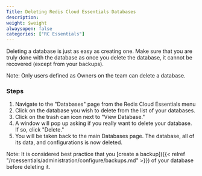 ```yaml
---
Title: Deleting Redis Cloud Essentials Databases
description:
weight: $weight
alwaysopen: false
categories: ["RC Essentials"]
---
```

Deleting a database is just as easy as creating one. Make sure that you
are truly done with the database as once you delete the database, it
cannot be recovered (except from your backups).

Note: Only users defined as Owners on the team can delete a database.

### Steps

1. Navigate to the "Databases" page from the Redis Cloud Essentials menu
1. Click on the database you wish to delete from the list of your
    databases.
1. Click on the trash can icon next to "View Database."
1. A window will pop up asking if you really want to delete your
    database. If so, click "Delete."
1. You will be taken back to the main Databases page. The database, all
    of its data, and configurations is now deleted.

Note: It is considered best practice that you [create a
backup]({{< relref "/rcessentials/administration/configure/backups.md" >}}) of your
database before deleting it.
